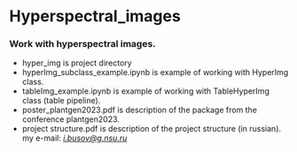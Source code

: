 # Hyperspectral_images
### Work with hyperspectral images.
- hyper_img is project directory 
- hyperImg_subclass_example.ipynb is example of working with HyperImg class.
- tableImg_example.ipynb is example of working with TableHyperImg class (table pipeline).
- poster_plantgen2023.pdf is description of the package from the conference plantgen2023.
- project structure.pdf is description of the project structure (in russian).
my e-mail: *i.busov@g.nsu.ru*
